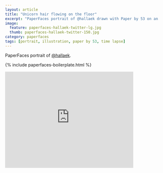 ```yaml
---
layout: article
title: "Unicorn hair flowing on the floor"
excerpt: "PaperFaces portrait of @hallaek drawn with Paper by 53 on an iPad."
image: 
  feature: paperfaces-hallaek-twitter-lg.jpg
  thumb: paperfaces-hallaek-twitter-150.jpg
category: paperfaces
tags: [portrait, illustration, paper by 53, time lapse]
---
```


PaperFaces portrait of [@hallaek](http://twitter.com/hallaek).

{% include paperfaces-boilerplate.html %}

<iframe width="420" height="315" src="http://www.youtube.com/embed/RlvDlCAjWsk" frameborder="0"> </iframe>
